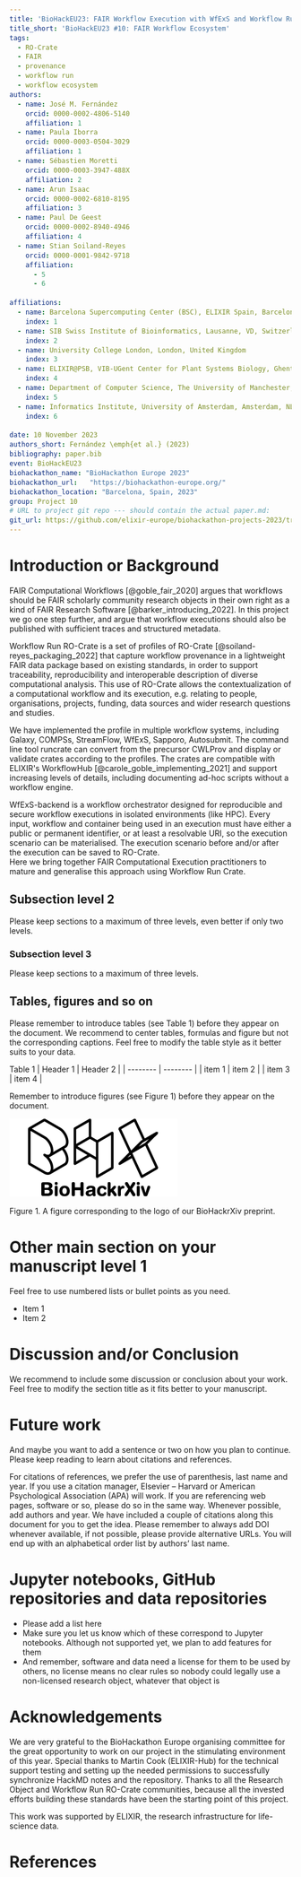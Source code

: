 ```yaml
---
title: 'BioHackEU23: FAIR Workflow Execution with WfExS and Workflow Run Crate'
title_short: 'BioHackEU23 #10: FAIR Workflow Ecosystem'
tags:
  - RO-Crate
  - FAIR
  - provenance
  - workflow run
  - workflow ecosystem
authors:
  - name: José M. Fernández
    orcid: 0000-0002-4806-5140
    affiliation: 1
  - name: Paula Iborra
    orcid: 0000-0003-0504-3029
    affiliation: 1
  - name: Sébastien Moretti
    orcid: 0000-0003-3947-488X
    affiliation: 2
  - name: Arun Isaac
    orcid: 0000-0002-6810-8195
    affiliation: 3
  - name: Paul De Geest
    orcid: 0000-0002-8940-4946
    affiliation: 4
  - name: Stian Soiland-Reyes
    orcid: 0000-0001-9842-9718
    affiliation:
      - 5
      - 6

affiliations:
  - name: Barcelona Supercomputing Center (BSC), ELIXIR Spain, Barcelona, Spain
    index: 1
  - name: SIB Swiss Institute of Bioinformatics, Lausanne, VD, Switzerland
    index: 2
  - name: University College London, London, United Kingdom
    index: 3
  - name: ELIXIR@PSB, VIB-UGent Center for Plant Systems Biology, Ghent, Belgium
    index: 4
  - name: Department of Computer Science, The University of Manchester, Manchester, UK
    index: 5
  - name: Informatics Institute, University of Amsterdam, Amsterdam, NL
    index: 6

date: 10 November 2023
authors_short: Fernández \emph{et al.} (2023)
bibliography: paper.bib
event: BioHackEU23
biohackathon_name: "BioHackathon Europe 2023"
biohackathon_url:   "https://biohackathon-europe.org/"
biohackathon_location: "Barcelona, Spain, 2023"
group: Project 10
# URL to project git repo --- should contain the actual paper.md:
git_url: https://github.com/elixir-europe/biohackathon-projects-2023/tree/main/10
---
```


# Introduction or Background

FAIR Computational Workflows [@goble_fair_2020] argues that workflows should be FAIR scholarly community research objects in their own right as a kind of FAIR Research Software [@barker_introducing_2022]. In this project we go one step further, and argue that workflow executions should also be published with sufficient traces and structured metadata.

Workflow Run RO-Crate is a set of profiles of RO-Crate [@soiland-reyes_packaging_2022] that capture workflow provenance in a lightweight FAIR data package based on existing standards, in order to support traceability, reproducibility and interoperable description of diverse computational analysis. This use of RO-Crate allows the contextualization of a computational workflow and its execution, e.g. relating to people, organisations, projects, funding, data sources and wider research questions and studies.

We have implemented the profile in multiple workflow systems, including Galaxy, COMPSs, StreamFlow, WfExS, Sapporo, Autosubmit. The command line tool runcrate can convert from the precursor CWLProv and display or validate crates according to the profiles. The crates are compatible with ELIXIR's WorkflowHub [@carole_goble_implementing_2021] and support increasing levels of details, including documenting ad-hoc scripts without a workflow engine.

WfExS-backend is a workflow orchestrator designed for reproducible and secure workflow executions in isolated environments (like HPC). Every input, workflow and container being used in an execution must have either a public or permanent identifier, or at least a resolvable URI, so the execution scenario can be materialised. The execution scenario before and/or after the execution can be saved to RO-Crate.  
Here we bring together FAIR Computational Execution practitioners to mature and generalise this approach using Workflow Run Crate.

## Subsection level 2

Please keep sections to a maximum of three levels, even better if only two levels.

### Subsection level 3

Please keep sections to a maximum of three levels.

## Tables, figures and so on

Please remember to introduce tables (see Table 1) before they appear on the document. We recommend to center tables, formulas and figure but not the corresponding captions. Feel free to modify the table style as it better suits to your data.

Table 1
| Header 1 | Header 2 |
| -------- | -------- |
| item 1 | item 2 |
| item 3 | item 4 |

Remember to introduce figures (see Figure 1) before they appear on the document. 

![BioHackrXiv logo](./biohackrxiv.png)
 
Figure 1. A figure corresponding to the logo of our BioHackrXiv preprint.

# Other main section on your manuscript level 1

Feel free to use numbered lists or bullet points as you need.
* Item 1
* Item 2

# Discussion and/or Conclusion

We recommend to include some discussion or conclusion about your work. Feel free to modify the section title as it fits better to your manuscript.

# Future work

And maybe you want to add a sentence or two on how you plan to continue. Please keep reading to learn about citations and references.

For citations of references, we prefer the use of parenthesis, last name and year. If you use a citation manager, Elsevier – Harvard or American Psychological Association (APA) will work. If you are referencing web pages, software or so, please do so in the same way. Whenever possible, add authors and year. We have included a couple of citations along this document for you to get the idea. Please remember to always add DOI whenever available, if not possible, please provide alternative URLs. You will end up with an alphabetical order list by authors’ last name.

# Jupyter notebooks, GitHub repositories and data repositories

* Please add a list here
* Make sure you let us know which of these correspond to Jupyter notebooks. Although not supported yet, we plan to add features for them
* And remember, software and data need a license for them to be used by others, no license means no clear rules so nobody could legally use a non-licensed research object, whatever that object is

# Acknowledgements

We are very grateful to the BioHackathon Europe organising committee for the great opportunity to work on our project in the stimulating environment of this year. Special thanks to Martin Cook (ELIXIR-Hub) for the technical support testing and setting up the needed permissions to successfully synchronize HackMD notes and the repository. Thanks to all the Research Object and Workflow Run RO-Crate communities, because all the invested efforts building these standards have been the starting point of this project.

This work was supported by ELIXIR, the research infrastructure for life-science data.

# References
